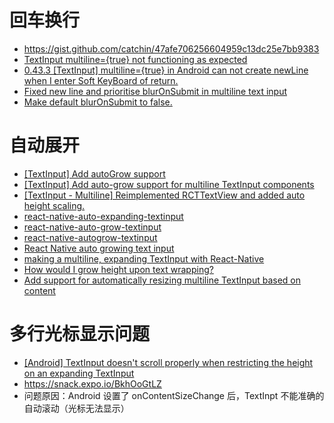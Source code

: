# 回车换行
- https://gist.github.com/catchin/47afe706256604959c13dc25e7bb9383
- [TextInput multiline={true} not functioning as expected](https://github.com/facebook/react-native/issues/12717)
- [0.43.3 [TextInput] multiline={true} in Android can not create newLine when I enter Soft KeyBoard of return.](https://github.com/facebook/react-native/issues/13506)
- [Fixed new line and prioritise blurOnSubmit in multiline text input ](https://github.com/facebook/react-native/pull/13890)
- [Make <TextInput multiline> default blurOnSubmit to false.](https://github.com/facebook/react-native/commit/adb6646016944fb17fd4cb3824f38a42d4785176)

# 自动展开
- [[TextInput] Add autoGrow support ](https://github.com/facebook/react-native/issues/3209)
- [[TextInput] Add auto-grow support for multiline TextInput components](https://github.com/facebook/react-native/pull/3097)
- [[TextInput - Multiline] Reimplemented RCTTextView and added auto height scaling. ](https://github.com/facebook/react-native/pull/1229)
- [react-native-auto-expanding-textinput](https://github.com/alcat2008/react-native-auto-expanding-textinput)
- [react-native-auto-grow-textinput](https://github.com/rusfearuth/react-native-auto-grow-textinput)
- [react-native-autogrow-textinput](https://github.com/wix/react-native-autogrow-textinput)
- [React Native auto growing text input](https://medium.com/@manojsinghnegi/react-native-auto-growing-text-input-8638ac0931c8)
- [making a multiline, expanding TextInput with React-Native](https://stackoverflow.com/questions/31475187/making-a-multiline-expanding-textinput-with-react-native)
- [How would I grow <TextInput> height upon text wrapping?](https://stackoverflow.com/questions/33071950/how-would-i-grow-textinput-height-upon-text-wrapping)
- [Add support for automatically resizing multiline TextInput based on content](https://react-native.canny.io/feature-requests/p/add-support-for-automatically-resizing-multiline-textinput-based-on-content)


# 多行光标显示问题
- [[Android] TextInput doesn't scroll properly when restricting the height on an expanding TextInput](https://github.com/facebook/react-native/issues/12799)
- https://snack.expo.io/BkhOoGtLZ
- 问题原因：Android 设置了 onContentSizeChange 后，TextInpt 不能准确的自动滚动（光标无法显示）
